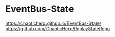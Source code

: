 # EventBus-State
https://chaotichero.github.io/EventBus-State/ <br />
https://github.com/ChaoticHero/ReplayStateRepo

